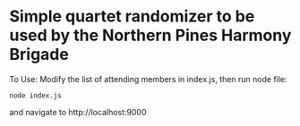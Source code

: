 # Simple quartet randomizer to be used by the Northern Pines Harmony Brigade

To Use:
Modify the list of attending members in index.js, then run node file:

```
node index.js
```

and navigate to http://localhost:9000